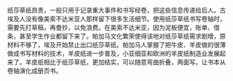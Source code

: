 纸莎草纸昂贵，一般只用于记录重大事件和书写经卷，把这些信息传递给后人。古埃及人没有像美索不达米亚人那样留下很多生活细节。使用纸莎草纸书写卷轴时，需要先打草稿，再誊抄，以免浪费。在美索不达米亚，因为泥板便宜，账单、借条，甚至学生作业都留下来了。帕加马文化繁荣使得该地对纸莎草纸需求剧增，原材料不够了，埃及开始禁止出口纸莎草纸。帕加马人掌握了把牛皮、羊皮做的很薄做成书写材料的技术，羊皮纸进一步普及，小亚细亚和欧洲的羊皮纸制造业发展起来了。羊皮纸相比于纸莎草纸，更加结实，可以随意弯曲折叠，两面写。让书本从卷轴演化成册页书。
